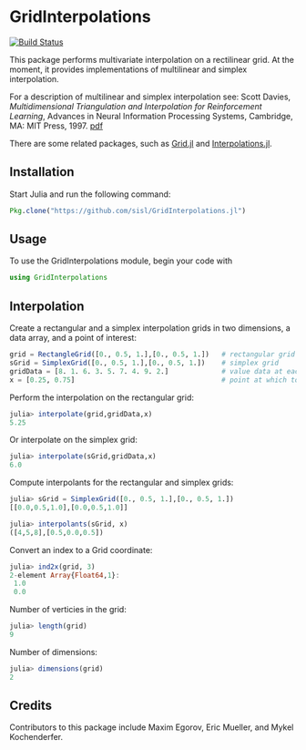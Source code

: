 # GridInterpolations

[![Build Status](https://travis-ci.org/sisl/GridInterpolations.jl.svg?branch=master)](https://travis-ci.org/sisl/GridInterpolations.jl)

This package performs multivariate interpolation on a rectilinear grid. At the moment, it provides implementations of multilinear and simplex interpolation.

For a description of multilinear and simplex interpolation see: Scott Davies, _Multidimensional Triangulation and Interpolation for Reinforcement Learning_, Advances in Neural Information Processing Systems, Cambridge, MA: MIT Press, 1997. [pdf](http://papers.nips.cc/paper/1229-multidimensional-triangulation-and-interpolation-for-reinforcement-learning.pdf)

There are some related packages, such as [Grid.jl](https://github.com/timholy/Grid.jl) and [Interpolations.jl](https://github.com/tlycken/Interpolations.jl).

## Installation

Start Julia and run the following command:

```julia
Pkg.clone("https://github.com/sisl/GridInterpolations.jl")
```

## Usage

To use the GridInterpolations module, begin your code with

```julia
using GridInterpolations
```

## Interpolation

Create a rectangular and a simplex interpolation grids in two dimensions, a data array, and a point of interest:
```julia
grid = RectangleGrid([0., 0.5, 1.],[0., 0.5, 1.])  	# rectangular grid
sGrid = SimplexGrid([0., 0.5, 1.],[0., 0.5, 1.])	# simplex grid
gridData = [8. 1. 6. 3. 5. 7. 4. 9. 2.]            	# value data at each cut
x = [0.25, 0.75]  									# point at which to perform interpolation
```

Perform the interpolation on the rectangular grid:
```julia
julia> interpolate(grid,gridData,x)
5.25
```

Or interpolate on the simplex grid:
```julia
julia> interpolate(sGrid,gridData,x)
6.0
```

Compute interpolants for the rectangular and simplex grids:
```julia
julia> sGrid = SimplexGrid([0., 0.5, 1.],[0., 0.5, 1.])
[[0.0,0.5,1.0],[0.0,0.5,1.0]]

julia> interpolants(sGrid, x)
([4,5,8],[0.5,0.0,0.5])
```

Convert an index to a Grid coordinate:
```julia
julia> ind2x(grid, 3)
2-element Array{Float64,1}:
 1.0
 0.0
```

Number of verticies in the grid:
```julia
julia> length(grid)
9
```

Number of dimensions:
```julia
julia> dimensions(grid)
2
```

## Credits

Contributors to this package include Maxim Egorov, Eric Mueller, and Mykel Kochenderfer.
